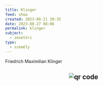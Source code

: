 ```yaml
---
title: Klinger
feed: show
created: 2023-08-21 20:35
date: 2023-08-27 08:08
permalink: klinger
subject:
  - zenetöri
type:
  - személy
---
```


Friedrich Maximilian Klinger



## <p style="text-align: center;"><img src="https://chart.googleapis.com/chart?cht=qr&chl=https://notes.andrasdenes.com/klinger&chs=180x180&choe=UTF-8&chld=L|2" alt="qr code"></p>

